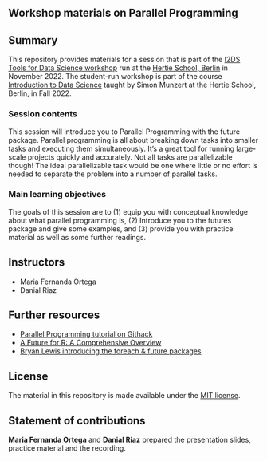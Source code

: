 ## Workshop materials on Parallel Programming 


## Summary

This repository provides materials for a session that is part of the [I2DS Tools for Data Science workshop](https://github.com/intro-to-data-science-22-workshop) run at the [Hertie School, Berlin](https://www.hertie-school.org/en/) in November 2022. The student-run workshop is part of the course [Introduction to Data Science](https://github.com/intro-to-data-science-22) taught by Simon Munzert at the Hertie School, Berlin, in Fall 2022.

### Session contents

This session will introduce you to Parallel Programming with the future package. Parallel programming is all about breaking down tasks into smaller tasks and executing them simultaneously. It’s a great tool for running large-scale projects quickly and accurately. Not all tasks are parallelizable though! The ideal parallelizable task would be one where little or no effort is needed to separate the problem into a number of parallel tasks.

### Main learning objectives

The goals of this session are to (1) equip you with conceptual knowledge about what parallel programming is, (2) Introduce you to the futures package and give some examples, and (3) provide you with practice material as well as some further readings.


## Instructors

- Maria Fernanda Ortega
- Danial Riaz


## Further resources

- [Parallel Programming tutorial on Githack](https://raw.githack.com/uo-ec607/lectures/master/12-parallel/12-parallel.html)
- [A Future for R: A Comprehensive Overview](https://cran.r-project.org/web/packages/future/vignettes/future-1-overview.html)
- [Bryan Lewis introducing the foreach & future packages](https://www.rstudio.com/resources/rstudioconf-2020/parallel-computing-with-r-using-foreach-future-and-other-packages/)


## License

The material in this repository is made available under the [MIT license](http://opensource.org/licenses/mit-license.php). 

## Statement of contributions

**Maria Fernanda Ortega** and **Danial Riaz** prepared the presentation slides, practice material and the recording.
